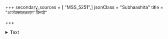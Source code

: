 +++
secondary_sources = [ "MSS_5251",]
jsonClass = "Subhaashita"
title = "आर्जवममलकराणां विनयो"

+++

<details><summary>Text</summary>

आर्जवममलकराणां विनयो वररत्नमुकुटानाम्।  
द्यूतं दुर्व्यसनानां स्त्रीजितता मरुतटीपिशाचानाम्॥
</details>
